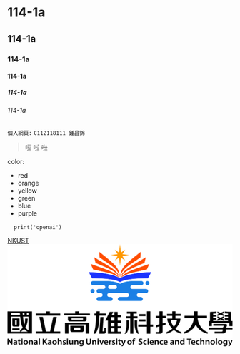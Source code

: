 # 114-1a
## 114-1a
### 114-1a
#### 114-1a
##### 114-1a
###### 114-1a

```個人網頁:```
`C112118111 鍾昌錦`
>啦
>啦
>~~啦~~


color:
* red
* orange
* yellow
* green
* blue
* purple


```import openai
  print('openai')
```

[NKUST](https://www.nkust.edu.tw/var/file/0/1000/img/513/477432471.jpg)
![NKUST](477432471.jpg "高科大")

